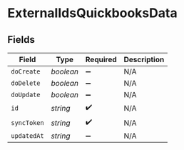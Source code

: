 # ExternalIdsQuickbooksData


## Fields

| Field              | Type               | Required           | Description        |
| ------------------ | ------------------ | ------------------ | ------------------ |
| `doCreate`         | *boolean*          | :heavy_minus_sign: | N/A                |
| `doDelete`         | *boolean*          | :heavy_minus_sign: | N/A                |
| `doUpdate`         | *boolean*          | :heavy_minus_sign: | N/A                |
| `id`               | *string*           | :heavy_check_mark: | N/A                |
| `syncToken`        | *string*           | :heavy_check_mark: | N/A                |
| `updatedAt`        | *string*           | :heavy_minus_sign: | N/A                |